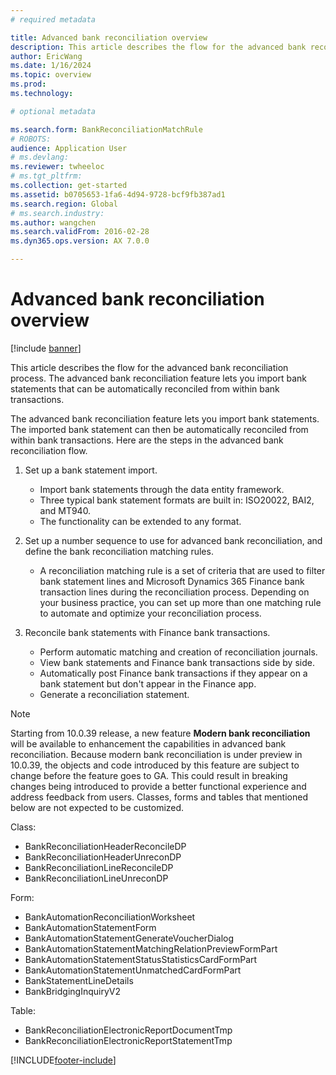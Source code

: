 ```yaml
---
# required metadata

title: Advanced bank reconciliation overview
description: This article describes the flow for the advanced bank reconciliation process. The advanced bank reconciliation feature lets you import bank statements that can be automatically reconciled from within bank transactions.
author: EricWang
ms.date: 1/16/2024
ms.topic: overview
ms.prod: 
ms.technology: 

# optional metadata

ms.search.form: BankReconciliationMatchRule
# ROBOTS: 
audience: Application User
# ms.devlang: 
ms.reviewer: twheeloc
# ms.tgt_pltfrm: 
ms.collection: get-started
ms.assetid: b0705653-1fa6-4d94-9728-bcf9fb387ad1
ms.search.region: Global
# ms.search.industry: 
ms.author: wangchen
ms.search.validFrom: 2016-02-28
ms.dyn365.ops.version: AX 7.0.0

---
```


# Advanced bank reconciliation overview

[!include [banner](../includes/banner.md)]

This article describes the flow for the advanced bank reconciliation process. The advanced bank reconciliation feature lets you import bank statements that can be automatically reconciled from within bank transactions.

The advanced bank reconciliation feature lets you import bank statements. The imported bank statement can then be automatically reconciled from within bank transactions. Here are the steps in the advanced bank reconciliation flow.

1.  Set up a bank statement import.
    -   Import bank statements through the data entity framework.
    -   Three typical bank statement formats are built in: ISO20022, BAI2, and MT940.
    -   The functionality can be extended to any format.

2.  Set up a number sequence to use for advanced bank reconciliation, and define the bank reconciliation matching rules.
    -   A reconciliation matching rule is a set of criteria that are used to filter bank statement lines and Microsoft Dynamics 365 Finance bank transaction lines during the reconciliation process. Depending on your business practice, you can set up more than one matching rule to automate and optimize your reconciliation process.

3.  Reconcile bank statements with Finance bank transactions.
    -   Perform automatic matching and creation of reconciliation journals.
    -   View bank statements and Finance bank transactions side by side.
    -   Automatically post Finance bank transactions if they appear on a bank statement but don't appear in the Finance app.
    -   Generate a reconciliation statement.


> [!NOTE]
> Starting from 10.0.39 release, a new feature **Modern bank reconciliation** will be available to enhancement the capabilities in advanced bank reconciliation. Because modern bank reconciliation is under preview in 10.0.39, the objects and code introduced by this feature are subject to change before the feature goes to GA. This could result in breaking changes being introduced to provide a better functional experience and address feedback from users. Classes, forms and tables that mentioned below are not expected to be customized.
> 
> Class:
> - BankReconciliationHeaderReconcileDP
> - BankReconciliationHeaderUnreconDP
> - BankReconciliationLineReconcileDP
> - BankReconciliationLineUnreconDP
>  
> Form:
> - BankAutomationReconciliationWorksheet
> - BankAutomationStatementForm
> - BankAutomationStatementGenerateVoucherDialog
> - BankAutomationStatementMatchingRelationPreviewFormPart
> - BankAutomationStatementStatusStatisticsCardFormPart
> - BankAutomationStatementUnmatchedCardFormPart
> - BankStatementLineDetails
> - BankBridgingInquiryV2
>  
> Table:
> - BankReconciliationElectronicReportDocumentTmp
> - BankReconciliationElectronicReportStatementTmp





[!INCLUDE[footer-include](../../includes/footer-banner.md)]
